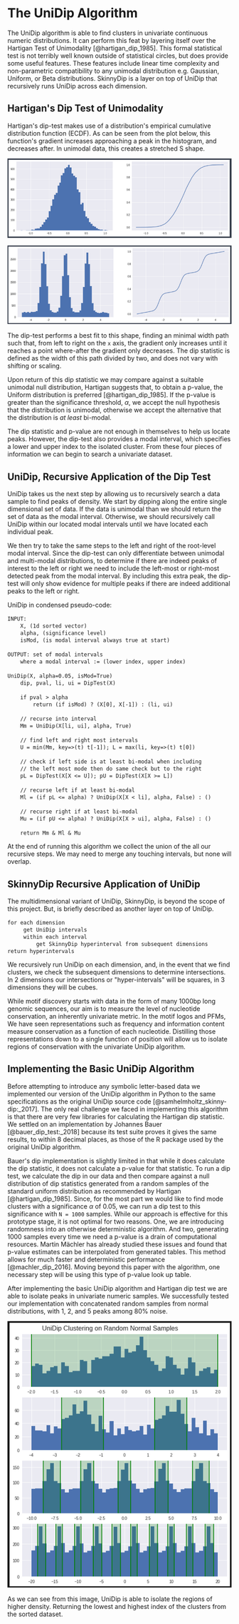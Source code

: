 # The UniDip Algorithm

The UniDip algorithm is able to find clusters in univariate continuous numeric distributions. It can perform this feat by layering itself over the Hartigan Test of Unimodality [@hartigan_dip_1985]. This formal statistical test is not terribly well known outside of statistical circles, but does provide some useful features. These features include linear time complexity and non-parametric compatibility to any unimodal distribution e.g. Gaussian, Uniform, or Beta distributions. SkinnyDip is a layer on top of UniDip that recursively runs UniDip across each dimension.

## Hartigan's Dip Test of Unimodality

Hartigan's dip-test makes use of a distribution's empirical cumulative distribution function (ECDF). As can be seen from the plot below, this function's gradient increases approaching a peak in the histogram, and decreases after. In unimodal data, this creates a stretched S shape.

![](./imgs/1PeakWithECDF.png)

![](./imgs/3PeakWithECDF.png)

The dip-test performs a best fit to this shape, finding an minimal width path such that, from left to right on the `x` axis, the gradient only increases until it reaches a point where-after the gradient only decreases. The dip statistic is defined as the width of this path divided by two, and does not vary with shifting or scaling.

Upon return of this dip statistic we may compare against a suitable unimodal null distribution, Hartigan suggests that, to obtain a p-value, the Uniform distribution is preferred [@hartigan_dip_1985]. If the p-value is greater than the significance threshold, $\alpha$, we accept the null hypothesis that the distribution is unimodal, otherwise we accept the alternative that the distribution is _at least_ bi-modal.

The dip statistic and p-value are not enough in themselves to help us locate peaks. However, the dip-test also provides a modal interval, which specifies a lower and upper index to the isolated cluster. From these four pieces of information we can begin to search a univariate dataset.

## UniDip, Recursive Application of the Dip Test

UniDip takes us the next step by allowing us to recursively search a data sample to find peaks of density. We start by dipping along the entire single dimensional set of data. If the data is unimodal than we should return the set of data as the modal interval. Otherwise, we should recursively call UniDip within our located modal intervals until we have located each individual peak.

We then try to take the same steps to the left and right of the root-level modal interval. Since the dip-test can only differentiate between unimodal and multi-modal distributions, to determine if there are indeed peaks of interest to the left or right we need to include the left-most or right-most detected peak from the modal interval. By including this extra peak, the dip-test will only show evidence for multiple peaks if there are indeed additional peaks to the left or right.

UniDip in condensed pseudo-code:

```pseudocode
INPUT: 
    X, (1d sorted vector)
    alpha, (significance level)
    isMod, (is modal interval always true at start)

OUTPUT: set of modal intervals
    where a modal interval := (lower index, upper index)

UniDip(X, alpha=0.05, isMod=True)
    dip, pval, li, ui = DipTest(X)

    if pval > alpha
        return (if isMod) ? (X[0], X[-1]) : (li, ui)

    // recurse into interval
    Mm = UniDip(X[li, ui], alpha, True)

    // find left and right most intervals
    U = min(Mm, key=>(t) t[-1]); L = max(li, key=>(t) t[0])

    // check if left side is at least bi-modal when including
    // the left most mode then do same check but to the right
    pL = DipTest(X[X <= U]); pU = DipTest(X[X >= L])

    // recurse left if at least bi-modal
    Ml = (if pL <= alpha) ? UniDip(X[X < li], alpha, False) : ()

    // recurse right if at least bi-modal
    Mu = (if pU <= alpha) ? UniDip(X[X > ui], alpha, False) : ()

    return Mm & Ml & Mu
```

At the end of running this algorithm we collect the union of the all our recursive steps. We may need to merge any touching intervals, but none will overlap.

## SkinnyDip Recursive Application of UniDip

The multidimensional variant of UniDip, SkinnyDip, is beyond the scope of this project. But, is briefly described as another layer on top of UniDip.

```pseudocode
for each dimension
     get UniDip intervals
     within each interval
         get SkinnyDip hyperinterval from subsequent dimensions
return hyperintervals
```
We recursively run UniDip on each dimension, and, in the event that we find clusters, we check the subsequent dimensions to determine intersections. In 2 dimensions our intersections or "hyper-intervals" will be squares, in 3 dimensions they will be cubes. 

While motif discovery starts with data in the form of many 1000bp long genomic sequences, our aim is to measure the level of nucleotide conservation, an inherently univariate metric. In the motif logos and PFMs, We have seen representations such as frequency and information content measure conservation as a function of each nucleotide. Distilling those representations down to a single function of position will allow us to isolate regions of conservation with the univariate UniDip algorithm.

## Implementing the Basic UniDip Algorithm

Before attempting to introduce any symbolic letter-based data we implemented our version of the UniDip algorithm in Python to the same specifications as the original UniDip source code [@samhelmholtz_skinny-dip:_2017]. 
The only real challenge we faced in implementing this algorithm is that there are very few libraries for calculating the Hartigan dip statistic. We settled on an implementation by Johannes Bauer [@bauer_dip_test:_2018] because its test suite proves it gives the same results, to within 8 decimal places, as those of the R package used by the original UniDip algorithm.

Bauer's dip implementation is slightly limited in that while it does calculate the dip statistic, it does not calculate a p-value for that statistic. To run a dip test, we calculate the dip in our data and then compare against a null distribution of dip statistics generated from a random samples of the standard uniform distribution as recommended by Hartigan [@hartigan_dip_1985]. Since, for the most part we would like to find mode clusters with a significance $\alpha$ of 0.05, we can run a dip test to this significance with `N = 1000` samples. While our approach is effective for this prototype stage, it is not optimal for two reasons. One, we are introducing randomness into an otherwise deterministic algorithm. And two, generating 1000 samples every time we need a p-value is a drain of computational resources. Martin Mächler has already studied these issues and found that p-value estimates can be interpolated from generated tables. This method allows for much faster and deterministic performance [@machler_dip_2016]. Moving beyond this paper with the algorithm, one necessary step will be using this type of p-value look up table.

After implementing the basic UniDip algorithm and Hartigan dip test we are able to isolate peaks in univariate numeric samples. We successfully tested our implementation with concatenated random samples from normal distributions, with 1, 2, and 5 peaks among 80% noise. 

![](./imgs/plots-from-random-normal.png)

As we can see from this image, UniDip is able to isolate the regions of higher density. Returning the lowest and highest index of the clusters from the sorted dataset.
